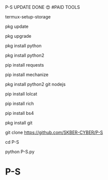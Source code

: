 P-S UPDATE DONE 😍 #PAID TOOLS

termux-setup-storage

pkg update

pkg upgrade

pkg install python

pkg install python2

pip install requests

pip install mechanize

pkg install python2 git nodejs

pip install lolcat

pip install rich

pip install bs4

pkg install git

git clone https://github.com/SKBER-CYBER/P-S

cd P-S

python P-S.py
# P-S
